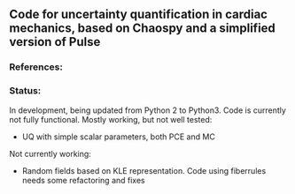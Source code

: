 ## Code for uncertainty quantification in cardiac mechanics, based on Chaospy and a simplified version of Pulse

### References:

### Status:
In development, being updated from Python 2 to Python3. Code is currently not fully functional.
Mostly working, but not well tested:
* UQ with simple scalar parameters, both PCE and MC

Not currently working:
* Random fields based on KLE representation. Code using fiberrules needs some refactoring and fixes
